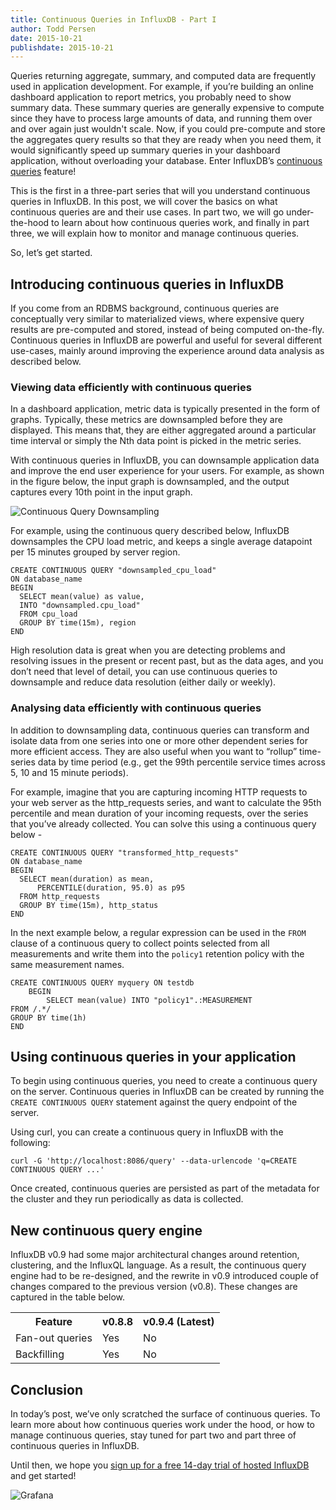 ```yaml
---
title: Continuous Queries in InfluxDB - Part I
author: Todd Persen
date: 2015-10-21
publishdate: 2015-10-21
---
```


Queries returning aggregate, summary, and computed data are frequently used in application development. For example, if you’re building an online dashboard application to report metrics, you probably need to show summary data. These summary queries are generally expensive to compute since they have to process large amounts of data, and running them over and over again just wouldn't scale. Now, if you could pre-compute and store the aggregates query results so that they are ready when you need them, it would significantly speed up summary queries in your dashboard application, without overloading your database. Enter InfluxDB’s [continuous queries](https://influxdb.com/docs/v0.9/query_language/continuous_queries.html) feature!

This is the first in a three-part series that will you understand continuous queries in InfluxDB. In this post, we will cover the basics on what continuous queries are and their use cases. In part two, we will go under-the-hood to learn about how continuous queries work, and finally in part three, we will explain how to monitor and manage continuous queries. 

So, let’s get started.

## Introducing continuous queries in InfluxDB

If you come from an RDBMS background, continuous queries are conceptually very similar to materialized views, where expensive query results are pre-computed and stored, instead of being computed on-the-fly. Continuous queries in InfluxDB are powerful and useful for several different use-cases, mainly around improving the experience around data analysis as described below.

### Viewing data efficiently with continuous queries

In a dashboard application, metric data is typically presented in the form of graphs. Typically, these metrics are downsampled before they are displayed. This means that, they are either  aggregated around a particular time interval or simply the Nth data point is picked in the metric series. 

With continuous queries in InfluxDB, you can downsample application data and improve the end user experience for your users.  For example, as shown in the figure below, the input graph is downsampled, and the output captures every 10th point in the input graph. 

![Continuous Query Downsampling](/img/blog/downsample.png)

For example, using the continuous query described below, InfluxDB downsamples the CPU load metric, and keeps a single average datapoint per 15 minutes grouped by server region.

```
CREATE CONTINUOUS QUERY "downsampled_cpu_load"
ON database_name
BEGIN
  SELECT mean(value) as value,
  INTO "downsampled.cpu_load"
  FROM cpu_load
  GROUP BY time(15m), region
END
```

High resolution data is great when you are detecting problems and resolving issues in the present or recent past, but as the data ages, and you don’t need that level of detail, you can use continuous queries to downsample and reduce data resolution (either daily or weekly).

### Analysing data efficiently with continuous queries

In addition to downsampling data, continuous queries can transform and isolate data from one series into one or more other dependent series for more efficient access. They are also useful when you want to &ldquo;rollup&rdquo; time-series data by time period (e.g., get the 99th percentile service times across 5, 10 and 15 minute periods).

For example, imagine that you are capturing incoming HTTP requests to your web server as the http_requests series, and want to calculate the 95th percentile and mean duration of your incoming requests, over the series that you’ve already collected. You can solve this using a continuous query below - 

```
CREATE CONTINUOUS QUERY "transformed_http_requests"
ON database_name
BEGIN
  SELECT mean(duration) as mean,
	  PERCENTILE(duration, 95.0) as p95
  FROM http_requests
  GROUP BY time(15m), http_status
END
```

In the next example below, a regular expression can be used in the `FROM` clause of a continuous query to collect points selected from all measurements and write them into  the `policy1` retention policy with the same measurement names. 

```
CREATE CONTINUOUS QUERY myquery ON testdb 
	BEGIN 
   		SELECT mean(value) INTO "policy1".:MEASUREMENT 
FROM /.*/ 
GROUP BY time(1h) 
END
```

## Using continuous queries in your application

To begin using continuous queries, you need to create a continuous query on the server. Continuous queries in InfluxDB can be created by running the `CREATE CONTINUOUS QUERY` statement against the query endpoint of the server. 

Using curl, you can create a continuous query in InfluxDB with the following:

```
curl -G 'http://localhost:8086/query' --data-urlencode 'q=CREATE CONTINUOUS QUERY ...'
```

Once created, continuous queries are persisted as part of the metadata for the cluster and they run periodically as data is collected. 

## New continuous query engine

InfluxDB v0.9 had some major architectural changes around retention, clustering, and the InfluxQL language. As a result, the continuous query engine had to be re-designed, and the rewrite in v0.9 introduced couple of changes compared to the previous version (v0.8). These changes are captured in the table below.

<table>
    <tr><th>Feature</th><th>v0.8.8</th><th>v0.9.4 (Latest)</th></tr>
    <tr><td>Fan-out queries</td><td>Yes</td><td>No</td></tr>
    <tr><td>Backfilling</td><td>Yes</td><td>No</td></tr>
</table>

## Conclusion 

In today’s post, we’ve only scratched the surface of continuous queries. To learn more about how continuous queries work under the hood, or how to manage continuous queries, stay tuned for part two and part three of continuous queries in InfluxDB. 

Until then, we hope you [sign up for a free 14-day trial of hosted InfluxDB](https://customers.influxdb.com/) and get started!

![Grafana](/img/blog/grafana_preview.png)
